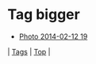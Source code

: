 <!--
title: Tag bigger
date: 2020-06-28T15:26:59.434Z
tags:
-->
# Tag bigger

 * [Photo 2014-02-12 19](76445382195.md)

| [Tags](tags.md) | [Top](index.md) |
